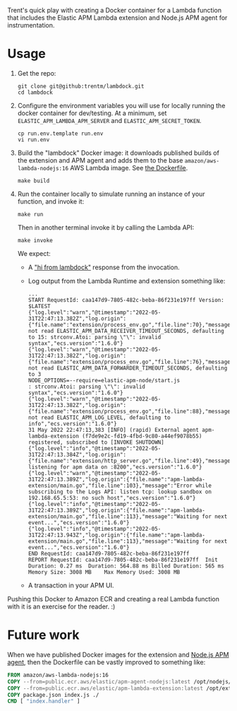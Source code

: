 Trent's quick play with creating a Docker container for a Lambda function
that includes the Elastic APM Lambda extension and Node.js APM agent
for instrumentation.

# Usage

1. Get the repo:

    ```
    git clone git@github:trentm/lambdock.git
    cd lambdock
    ```

2. Configure the environment variables you will use for locally running the
   docker container for dev/testing. At a minimum, set `ELASTIC_APM_LAMBDA_APM_SERVER`
   and `ELASTIC_APM_SECRET_TOKEN`.

    ```
    cp run.env.template run.env
    vi run.env
    ```

3. Build the "lambdock" Docker image: it downloads published builds of the extension
   and APM agent and adds them to the base `amazon/aws-lambda-nodejs:16` AWS Lambda image.
   See [the Dockerfile](./Dockerfile).

    ```
    make build
    ```

4. Run the container locally to simulate running an instance of your function, and invoke it:

    ```
    make run
    ```

    Then in another terminal invoke it by calling the Lambda API:

    ```
    make invoke
    ```

    We expect:
    - A ["hi from lambdock"](./index.js) response from the invocation.
    - Log output from the Lambda Runtime and extension something like:

        ```
        ...
        START RequestId: caa147d9-7805-482c-beba-86f231e197ff Version: $LATEST
        {"log.level":"warn","@timestamp":"2022-05-31T22:47:13.382Z","log.origin":{"file.name":"extension/process_env.go","file.line":70},"message":"Could not read ELASTIC_APM_DATA_RECEIVER_TIMEOUT_SECONDS, defaulting to 15: strconv.Atoi: parsing \"\": invalid syntax","ecs.version":"1.6.0"}
        {"log.level":"warn","@timestamp":"2022-05-31T22:47:13.382Z","log.origin":{"file.name":"extension/process_env.go","file.line":76},"message":"Could not read ELASTIC_APM_DATA_FORWARDER_TIMEOUT_SECONDS, defaulting to 3
        NODE_OPTIONS=--require=elastic-apm-node/start.js
        : strconv.Atoi: parsing \"\": invalid syntax","ecs.version":"1.6.0"}
        {"log.level":"warn","@timestamp":"2022-05-31T22:47:13.382Z","log.origin":{"file.name":"extension/process_env.go","file.line":88},"message":"Could not read ELASTIC_APM_LOG_LEVEL, defaulting to info","ecs.version":"1.6.0"}
        31 May 2022 22:47:13,383 [INFO] (rapid) External agent apm-lambda-extension (f7de9e2c-fd19-4fbd-9c80-a44ef9078b55) registered, subscribed to [INVOKE SHUTDOWN]
        {"log.level":"info","@timestamp":"2022-05-31T22:47:13.384Z","log.origin":{"file.name":"extension/http_server.go","file.line":49},"message":"Extension listening for apm data on :8200","ecs.version":"1.6.0"}
        {"log.level":"warn","@timestamp":"2022-05-31T22:47:13.389Z","log.origin":{"file.name":"apm-lambda-extension/main.go","file.line":103},"message":"Error while subscribing to the Logs API: listen tcp: lookup sandbox on 192.168.65.5:53: no such host","ecs.version":"1.6.0"}
        {"log.level":"info","@timestamp":"2022-05-31T22:47:13.389Z","log.origin":{"file.name":"apm-lambda-extension/main.go","file.line":113},"message":"Waiting for next event...","ecs.version":"1.6.0"}
        {"log.level":"info","@timestamp":"2022-05-31T22:47:13.943Z","log.origin":{"file.name":"apm-lambda-extension/main.go","file.line":113},"message":"Waiting for next event...","ecs.version":"1.6.0"}
        END RequestId: caa147d9-7805-482c-beba-86f231e197ff
        REPORT RequestId: caa147d9-7805-482c-beba-86f231e197ff	Init Duration: 0.27 ms	Duration: 564.88 ms	Billed Duration: 565 ms	Memory Size: 3008 MB	Max Memory Used: 3008 MB
        ```
    - A transaction in your APM UI.


Pushing this Docker to Amazon ECR and creating a real Lambda function with it is an exercise for the reader. :)


# Future work

When we have published Docker images for the extension and [Node.js APM agent](https://github.com/elastic/apm-agent-nodejs/pull/2742), then the Dockerfile can be vastly improved to something like:

```Dockerfile
FROM amazon/aws-lambda-nodejs:16
COPY --from=public.ecr.aws/elastic/apm-agent-nodejs:latest /opt/nodejs/ /opt/nodejs/
COPY --from=public.ecr.aws/elastic/apm-lambda-extension:latest /opt/extensions/ /opt/extensions/
COPY package.json index.js ./
CMD [ "index.handler" ]
```

